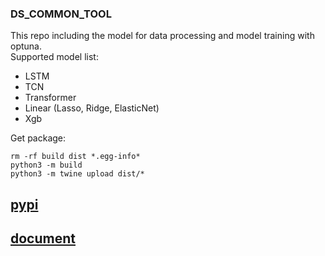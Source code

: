 ###  DS_COMMON_TOOL  
  
This repo including the model for data processing and model training with optuna.  
Supported model list:  
- LSTM  
- TCN  
- Transformer  
- Linear  (Lasso, Ridge, ElasticNet)  
- Xgb  
  
Get package:  
```
rm -rf build dist *.egg-info*
python3 -m build
python3 -m twine upload dist/*
```

  
## [pypi](https://pypi.org/project/ds-common-tool/#description)  
  
## [document](https://zhanglenus.gitbook.io/ds_common_tool-doc/)  
